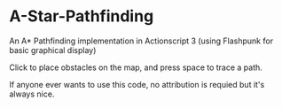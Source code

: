 A-Star-Pathfinding
==================

An A* Pathfinding implementation in Actionscript 3 (using Flashpunk for basic graphical display)


Click to place obstacles on the map, and press space to trace a path.


If anyone ever wants to use this code, no attribution is requied but it's always nice.
